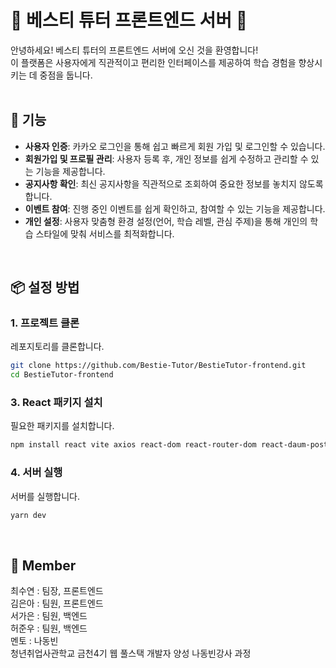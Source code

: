 # 🐾 베스티 튜터 프론트엔드 서버 🐾

안녕하세요! 베스티 튜터의 프론트엔드 서버에 오신 것을 환영합니다!<br/>
이 플랫폼은 사용자에게 직관적이고 편리한 인터페이스를 제공하여 학습 경험을 향상시키는 데 중점을 둡니다.
<br/>
<br/>

## 🚀 기능

- **사용자 인증**: 카카오 로그인을 통해 쉽고 빠르게 회원 가입 및 로그인할 수 있습니다.
- **회원가입 및 프로필 관리**: 사용자 등록 후, 개인 정보를 쉽게 수정하고 관리할 수 있는 기능을 제공합니다.
- **공지사항 확인**: 최신 공지사항을 직관적으로 조회하여 중요한 정보를 놓치지 않도록 합니다.
- **이벤트 참여**: 진행 중인 이벤트를 쉽게 확인하고, 참여할 수 있는 기능을 제공합니다.
- **개인 설정**: 사용자 맞춤형 환경 설정(언어, 학습 레벨, 관심 주제)을 통해 개인의 학습 스타일에 맞춰 서비스를 최적화합니다.
<br/>

## 📦 설정 방법

### 1. 프로젝트 클론
레포지토리를 클론합니다.
```bash
git clone https://github.com/Bestie-Tutor/BestieTutor-frontend.git
cd BestieTutor-frontend
```

### 3. React 패키지 설치
필요한 패키지를 설치합니다.
```bash
npm install react vite axios react-dom react-router-dom react-daum-postcode react-icons
```

### 4. 서버 실행
서버를 실행합니다.
```bash
yarn dev
```
<br/>

## 🎉 Member
최수연 : 팀장, 프론트엔드<br>
김은아 : 팀원, 프론트엔드<br>
서가은 : 팀원, 백엔드<br>
허준우 : 팀원, 백엔드<br>
멘토 : 나동빈<br>
청년취업사관학교 금천4기 웹 풀스택 개발자 양성 나동빈강사 과정

